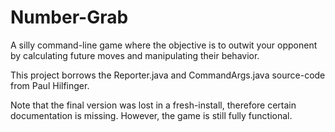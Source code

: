 Number-Grab
===========

A silly command-line game where the objective is to outwit your opponent by calculating future moves and manipulating their behavior.

This project borrows the Reporter.java and CommandArgs.java source-code from Paul Hilfinger.

Note that the final version was lost in a fresh-install, therefore certain documentation is missing. However, the game is still fully functional. 
